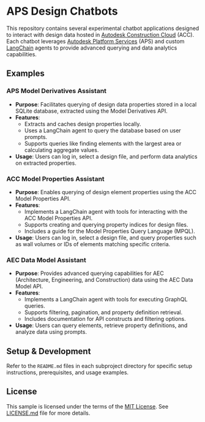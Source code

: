 # APS Design Chatbots

This repository contains several experimental chatbot applications designed to interact with design data hosted in [Autodesk Construction Cloud](https://construction.autodesk.com/) (ACC). Each chatbot leverages [Autodesk Platform Services](https://aps.autodesk.com/) (APS) and custom [LangChain](https://www.langchain.com/) agents to provide advanced querying and data analytics capabilities.

## Examples

### APS Model Derivatives Assistant

- **Purpose**: Facilitates querying of design data properties stored in a local SQLite database, extracted using the Model Derivatives API.
- **Features**:
  - Extracts and caches design properties locally.
  - Uses a LangChain agent to query the database based on user prompts.
  - Supports queries like finding elements with the largest area or calculating aggregate values.
- **Usage**: Users can log in, select a design file, and perform data analytics on extracted properties.

### ACC Model Properties Assistant

- **Purpose**: Enables querying of design element properties using the ACC Model Properties API.
- **Features**:
  - Implements a LangChain agent with tools for interacting with the ACC Model Properties API.
  - Supports creating and querying property indices for design files.
  - Includes a guide for the Model Properties Query Language (MPQL).
- **Usage**: Users can log in, select a design file, and query properties such as wall volumes or IDs of elements matching specific criteria.

### AEC Data Model Assistant

- **Purpose**: Provides advanced querying capabilities for AEC (Architecture, Engineering, and Construction) data using the AEC Data Model API.
- **Features**:
  - Implements a LangChain agent with tools for executing GraphQL queries.
  - Supports filtering, pagination, and property definition retrieval.
  - Includes documentation for API constructs and filtering options.
- **Usage**: Users can query elements, retrieve property definitions, and analyze data using prompts.

## Setup & Development

Refer to the `README.md` files in each subproject directory for specific setup instructions, prerequisites, and usage examples.

## License

This sample is licensed under the terms of the [MIT License](http://opensource.org/licenses/MIT). See [LICENSE.md](LICENSE.md) file for more details.